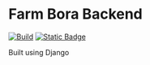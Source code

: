 # Farm Bora Backend

[![Build](https://github.com/farm-bora/farm-bora-backend/actions/workflows/build-containers.yml/badge.svg)](https://github.com/farm-bora/farm-bora-backend/actions/workflows/build-containers.yml)
[![Static Badge](https://img.shields.io/badge/Browse_On-Code_Engine-blue)](https://farm-bora-backend.18rsgxmzc56t.eu-gb.codeengine.appdomain.cloud/)

Built using Django
